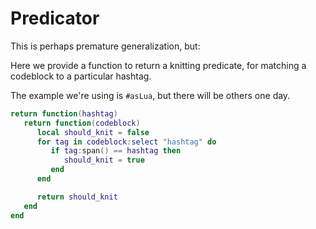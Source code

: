 # Predicator

This is perhaps premature generalization, but:

Here we provide a function to return a knitting predicate, for matching a
codeblock to a particular hashtag\.

The example we're using is `#asLua`, but there will be others one day\.

```lua
return function(hashtag)
   return function(codeblock)
      local should_knit = false
      for tag in codeblock:select "hashtag" do
         if tag:span() == hashtag then
            should_knit = true
         end
      end

      return should_knit
   end
end
```
